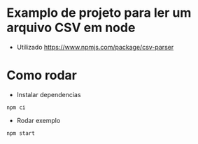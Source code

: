 # Examplo de projeto para ler um arquivo CSV em node

- Utilizado https://www.npmjs.com/package/csv-parser

# Como rodar

- Instalar dependencias
```
npm ci
```

- Rodar exemplo
```
npm start
```